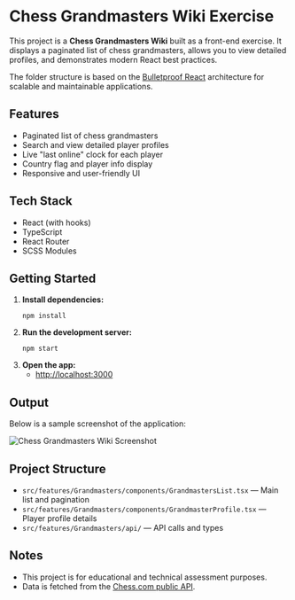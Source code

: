 # Chess Grandmasters Wiki Exercise

This project is a **Chess Grandmasters Wiki** built as a front-end exercise. It displays a paginated list of chess grandmasters, allows you to view detailed profiles, and demonstrates modern React best practices.

The folder structure is based on the [Bulletproof React](https://github.com/alan2207/bulletproof-react) architecture for scalable and maintainable applications.

## Features

- Paginated list of chess grandmasters
- Search and view detailed player profiles
- Live "last online" clock for each player
- Country flag and player info display
- Responsive and user-friendly UI

## Tech Stack

- React (with hooks)
- TypeScript
- React Router
- SCSS Modules

## Getting Started

1. **Install dependencies:**
    ```
    npm install
    ```
2. **Run the development server:**
    ```
    npm start
    ```
3. **Open the app:**
    - [http://localhost:3000](http://localhost:3000)

## Output

Below is a sample screenshot of the application:

![Chess Grandmasters Wiki Screenshot](./screenshot.png)

## Project Structure

- `src/features/Grandmasters/components/GrandmastersList.tsx` — Main list and pagination
- `src/features/Grandmasters/components/GrandmasterProfile.tsx` — Player profile details
- `src/features/Grandmasters/api/` — API calls and types

## Notes

- This project is for educational and technical assessment purposes.
- Data is fetched from the [Chess.com public API](https://www.chess.com/news/view/published-data-api).
